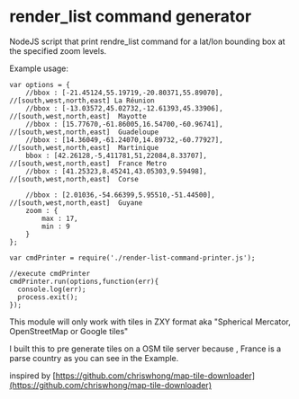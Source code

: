 # render_list command generator

NodeJS script that print rendre_list command for a lat/lon bounding box at the specified zoom levels.  


Example usage:
```
var options = {
    //bbox : [-21.45124,55.19719,-20.80371,55.89070], //[south,west,north,east] La Réunion
    //bbox : [-13.03572,45.02732,-12.61393,45.33906], //[south,west,north,east]  Mayotte
    //bbox : [15.77670,-61.86005,16.54700,-60.96741], //[south,west,north,east]  Guadeloupe
    //bbox : [14.36049,-61.24070,14.89732,-60.77927], //[south,west,north,east]  Martinique
    bbox : [42.26128,-5,411781,51,22084,8.33707], //[south,west,north,east]  France Metro
    //bbox : [41.25323,8.45241,43.05303,9.59498], //[south,west,north,east]  Corse

    //bbox : [2.01036,-54.66399,5.95510,-51.44500], //[south,west,north,east]  Guyane
    zoom : {
        max : 17,
        min : 9
    }
};

var cmdPrinter = require('./render-list-command-printer.js');

//execute cmdPrinter
cmdPrinter.run(options,function(err){
  console.log(err);
  process.exit();
});
```

This module will only work with tiles in ZXY format aka "Spherical Mercator, OpenStreetMap or Google tiles"

I built this to pre generate tiles on a OSM tile server because , France is a parse country as you can see in the Example.

inspired by [https://github.com/chriswhong/map-tile-downloader](https://github.com/chriswhong/map-tile-downloader)
